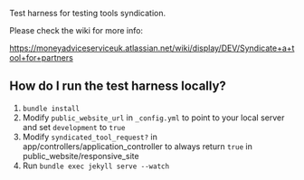 Test harness for testing tools syndication.

Please check the wiki for more info:

https://moneyadviceserviceuk.atlassian.net/wiki/display/DEV/Syndicate+a+tool+for+partners

How do I run the test harness locally?
--------------------------------------

1. `bundle install`
2. Modify `public_website_url` in `_config.yml` to point to your local server and set `development` to `true`
3. Modify `syndicated_tool_request?` in app/controllers/application_controller
to always return `true` in public_website/responsive_site
4. Run `bundle exec jekyll serve --watch`
